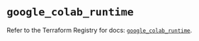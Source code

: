 # `google_colab_runtime`

Refer to the Terraform Registry for docs: [`google_colab_runtime`](https://registry.terraform.io/providers/hashicorp/google-beta/6.18.1/docs/resources/google_colab_runtime).
